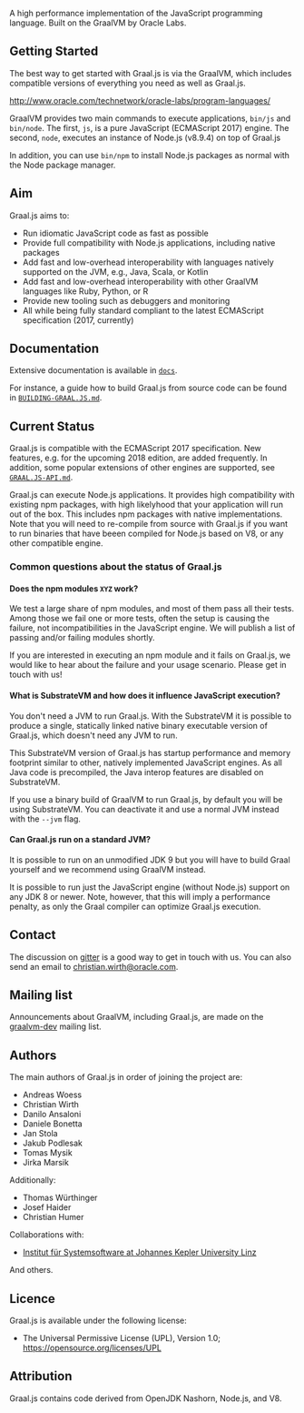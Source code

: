 A high performance implementation of the JavaScript programming language.
Built on the GraalVM by Oracle Labs.

## Getting Started
The best way to get started with Graal.js is via the GraalVM, which includes compatible versions of everything you need as well as Graal.js.

http://www.oracle.com/technetwork/oracle-labs/program-languages/

GraalVM provides two main commands to execute applications, `bin/js` and `bin/node`.
The first, `js`, is a pure JavaScript (ECMAScript 2017) engine.
The second, `node`, executes an instance of Node.js (v8.9.4) on top of Graal.js

In addition, you can use `bin/npm` to install Node.js packages as normal with the Node package manager.

## Aim
Graal.js aims to:

* Run idiomatic JavaScript code as fast as possible
* Provide full compatibility with Node.js applications, including native packages
* Add fast and low-overhead interoperability with languages natively supported on the JVM, e.g., Java, Scala, or Kotlin
* Add fast and low-overhead interoperability with other GraalVM languages like Ruby, Python, or R
* Provide new tooling such as debuggers and monitoring
* All while being fully standard compliant to the latest ECMAScript specification (2017, currently)

## Documentation

Extensive documentation is available in [`docs`](docs).

For instance, a guide how to build Graal.js from source code can be found in [`BUILDING-GRAAL.JS.md`](docs/BUILDING-GRAAL.JS.md).

## Current Status

Graal.js is compatible with the ECMAScript 2017 specification.
New features, e.g. for the upcoming 2018 edition, are added frequently.
In addition, some popular extensions of other engines are supported, see [`GRAAL.JS-API.md`](docs/GRAAL.JS-API.md).

Graal.js can execute Node.js applications.
It provides high compatibility with existing npm packages, with high likelyhood that your application will run out of the box.
This includes npm packages with native implementations.
Note that you will need to re-compile from source with Graal.js if you want to run binaries that have beeen compiled for Node.js based on V8, or any other compatible engine.

### Common questions about the status of Graal.js

#### Does the npm modules `XYZ` work?

We test a large share of npm modules, and most of them pass all their tests.
Among those we fail one or more tests, often the setup is causing the failure, not incompatibilities in the JavaScript engine.
We will publish a list of passing and/or failing modules shortly.

If you are interested in executing an npm module and it fails on Graal.js, we would like to hear about the failure and your usage scenario.
Please get in touch with us!

#### What is SubstrateVM and how does it influence JavaScript execution?

You don't need a JVM to run Graal.js.
With the SubstrateVM it is possible to produce a single, statically linked native binary executable version of Graal.js, which doesn't need any JVM to run.

This SubstrateVM version of Graal.js has startup performance and memory footprint similar to other, natively implemented JavaScript engines.
As all Java code is precompiled, the Java interop features are disabled on SubstrateVM.

If you use a binary build of GraalVM to run Graal.js, by default you will be using SubstrateVM.
You can deactivate it and use a normal JVM instead with the `--jvm` flag.

#### Can Graal.js run on a standard JVM?

It is possible to run on an unmodified JDK 9 but you will have to build Graal yourself and we recommend using GraalVM instead.

It is possible to run just the JavaScript engine (without Node.js) support on any JDK 8 or newer.
Note, however, that this will imply a performance penalty, as only the Graal compiler can optimize Graal.js execution.

## Contact

The discussion on [gitter](https://gitter.im/graalvm/graal-core) is a good way to get in touch with us.
You can also send an email to christian.wirth@oracle.com.

## Mailing list

Announcements about GraalVM, including Graal.js, are made on the [graalvm-dev](https://oss.oracle.com/mailman/listinfo/graalvm-dev) mailing list.

## Authors

The main authors of Graal.js in order of joining the project are:

* Andreas Woess
* Christian Wirth
* Danilo Ansaloni
* Daniele Bonetta
* Jan Stola
* Jakub Podlesak
* Tomas Mysik
* Jirka Marsik

Additionally:

* Thomas Würthinger
* Josef Haider
* Christian Humer

Collaborations with:

* [Institut für Systemsoftware at Johannes Kepler University Linz](http://ssw.jku.at)

And others.

## Licence

Graal.js is available under the following license:

* The Universal Permissive License (UPL), Version 1.0; https://opensource.org/licenses/UPL

## Attribution

Graal.js contains code derived from OpenJDK Nashorn, Node.js, and V8.

